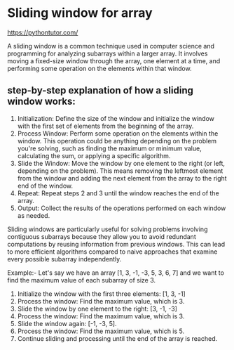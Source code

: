 # Sliding window for array

https://pythontutor.com/

A sliding window is a common technique used in computer science and programming for analyzing subarrays within a larger array.
It involves moving a fixed-size window through the array, one element at a time, and performing some operation on the elements within that window.

## step-by-step explanation of how a sliding window works:

1. Initialization: Define the size of the window and initialize the window with the first set of elements from the beginning of the array.
2. Process Window: Perform some operation on the elements within the window. This operation could be anything depending on the problem you're solving, such as finding the maximum or minimum value, calculating the sum, or applying a specific algorithm.
3. Slide the Window: Move the window by one element to the right (or left, depending on the problem). This means removing the leftmost element from the window and adding the next element from the array to the right end of the window.
4. Repeat: Repeat steps 2 and 3 until the window reaches the end of the array.
5. Output: Collect the results of the operations performed on each window as needed.

Sliding windows are particularly useful for solving problems involving contiguous subarrays because they allow you to avoid redundant computations by reusing information from previous windows. This can lead to more efficient algorithms compared to naive approaches that examine every possible subarray independently.

Example:- Let's say we have an array [1, 3, -1, -3, 5, 3, 6, 7] and we want to find the maximum value of each subarray of size 3.

1. Initialize the window with the first three elements: [1, 3, -1]
2. Process the window: Find the maximum value, which is 3.
3. Slide the window by one element to the right: [3, -1, -3]
4. Process the window: Find the maximum value, which is 3.
5. Slide the window again: [-1, -3, 5].
6. Process the window: Find the maximum value, which is 5.
7. Continue sliding and processing until the end of the array is reached.

